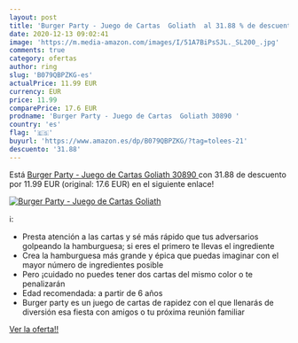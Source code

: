 ```yaml
---
layout: post
title: 'Burger Party - Juego de Cartas  Goliath  al 31.88 % de descuento'
date: 2020-12-13 09:02:41
image: 'https://m.media-amazon.com/images/I/51A7BiPsSJL._SL200_.jpg'
comments: true
category: ofertas
author: ring
slug: 'B079QBPZKG-es'
actualPrice: 11.99 EUR
currency: EUR
price: 11.99
comparePrice: 17.6 EUR
prodname: 'Burger Party - Juego de Cartas  Goliath 30890 '
country: 'es'
flag: '🇪🇸'
buyurl: 'https://www.amazon.es/dp/B079QBPZKG/?tag=tolees-21'
descuento: '31.88'
---
```


Está [Burger Party - Juego de Cartas  Goliath 30890 ](https://www.amazon.es/dp/B079QBPZKG/?tag=tolees-21) con 31.88 de descuento por 11.99 EUR (original: 17.6 EUR) en el siguiente enlace!

[![Burger Party - Juego de Cartas  Goliath ](https://m.media-amazon.com/images/I/51A7BiPsSJL._SL200_.jpg)](https://www.amazon.es/dp/B079QBPZKG/?tag=tolees-21)

ℹ️:

- Presta atención a las cartas y sé más rápido que tus adversarios golpeando la hamburguesa; si eres el primero te llevas el ingrediente
- Crea la hamburguesa más grande y épica que puedas imaginar con el mayor número de ingredientes posible
- Pero ¡cuidado no puedes tener dos cartas del mismo color o te penalizarán
- Edad recomendada: a partir de 6 años
- Burger party es un juego de cartas de rapidez con el que llenarás de diversión esa fiesta con amigos o tu próxima reunión familiar

[Ver la oferta!!](https://www.amazon.es/dp/B079QBPZKG/?tag=tolees-21)
